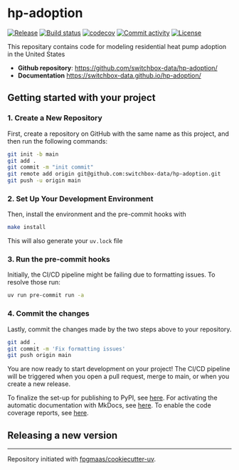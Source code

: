 # hp-adoption

[![Release](https://img.shields.io/github/v/release/switchbox-data/hp-adoption)](https://img.shields.io/github/v/release/switchbox-data/hp-adoption)
[![Build status](https://img.shields.io/github/actions/workflow/status/switchbox-data/hp-adoption/main.yml?branch=main)](https://github.com/switchbox-data/hp-adoption/actions/workflows/main.yml?query=branch%3Amain)
[![codecov](https://codecov.io/gh/switchbox-data/hp-adoption/branch/main/graph/badge.svg)](https://codecov.io/gh/switchbox-data/hp-adoption)
[![Commit activity](https://img.shields.io/github/commit-activity/m/switchbox-data/hp-adoption)](https://img.shields.io/github/commit-activity/m/switchbox-data/hp-adoption)
[![License](https://img.shields.io/github/license/switchbox-data/hp-adoption)](https://img.shields.io/github/license/switchbox-data/hp-adoption)

This repositary contains code for modeling residential heat pump adoption in the United States

- **Github repository**: <https://github.com/switchbox-data/hp-adoption/>
- **Documentation** <https://switchbox-data.github.io/hp-adoption/>

## Getting started with your project

### 1. Create a New Repository

First, create a repository on GitHub with the same name as this project, and then run the following commands:

```bash
git init -b main
git add .
git commit -m "init commit"
git remote add origin git@github.com:switchbox-data/hp-adoption.git
git push -u origin main
```

### 2. Set Up Your Development Environment

Then, install the environment and the pre-commit hooks with

```bash
make install
```

This will also generate your `uv.lock` file

### 3. Run the pre-commit hooks

Initially, the CI/CD pipeline might be failing due to formatting issues. To resolve those run:

```bash
uv run pre-commit run -a
```

### 4. Commit the changes

Lastly, commit the changes made by the two steps above to your repository.

```bash
git add .
git commit -m 'Fix formatting issues'
git push origin main
```

You are now ready to start development on your project!
The CI/CD pipeline will be triggered when you open a pull request, merge to main, or when you create a new release.

To finalize the set-up for publishing to PyPI, see [here](https://fpgmaas.github.io/cookiecutter-uv/features/publishing/#set-up-for-pypi).
For activating the automatic documentation with MkDocs, see [here](https://fpgmaas.github.io/cookiecutter-uv/features/mkdocs/#enabling-the-documentation-on-github).
To enable the code coverage reports, see [here](https://fpgmaas.github.io/cookiecutter-uv/features/codecov/).

## Releasing a new version



---

Repository initiated with [fpgmaas/cookiecutter-uv](https://github.com/fpgmaas/cookiecutter-uv).
